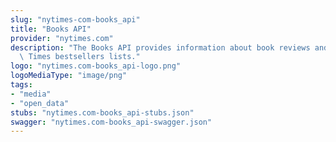 ```yaml
---
slug: "nytimes-com-books_api"
title: "Books API"
provider: "nytimes.com"
description: "The Books API provides information about book reviews and The New York\
  \ Times bestsellers lists."
logo: "nytimes.com-books_api-logo.png"
logoMediaType: "image/png"
tags:
- "media"
- "open_data"
stubs: "nytimes.com-books_api-stubs.json"
swagger: "nytimes.com-books_api-swagger.json"
---
```

